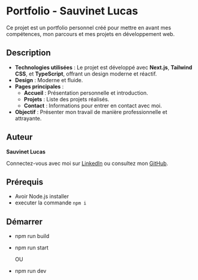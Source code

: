 # Portfolio - Sauvinet Lucas

Ce projet est un portfolio personnel créé pour mettre en avant mes compétences, mon parcours et mes projets en développement web. 

## Description

- **Technologies utilisées** : Le projet est développé avec **Next.js**, **Tailwind CSS**, et **TypeScript**, offrant un design moderne et réactif.
- **Design** : Moderne et fluide.
- **Pages principales** :
  - **Accueil** : Présentation personnelle et introduction.
  - **Projets** : Liste des projets réalisés.
  - **Contact** : Informations pour entrer en contact avec moi.
- **Objectif** : Présenter mon travail de manière professionnelle et attrayante.

## Auteur

**Sauvinet Lucas**

Connectez-vous avec moi sur [LinkedIn](https://www.linkedin.com/in/lucas-sauvinet-3607162a4/) ou consultez mon [GitHub](https://github.com/l-sauvinet).

## Prérequis
- Avoir Node.js installer
- executer la commande `npm i`

## Démarrer

- npm run build
- npm run start
  
  OU
  
- npm run dev
